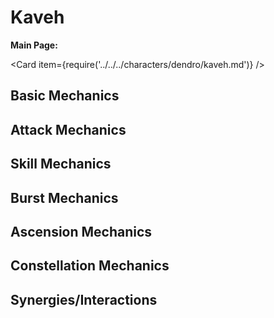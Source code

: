 # Kaveh

**Main Page:**

<Card item={require('../../../characters/dendro/kaveh.md')} />

## Basic Mechanics

## Attack Mechanics

## Skill Mechanics

## Burst Mechanics

## Ascension Mechanics

## Constellation Mechanics

## Synergies/Interactions
